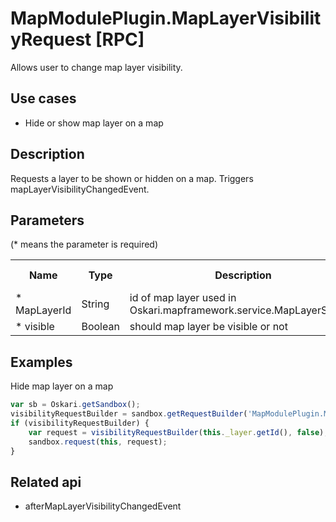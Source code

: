 # MapModulePlugin.MapLayerVisibilityRequest [RPC]

Allows user to change map layer visibility.

## Use cases

- Hide or show map layer on a map

## Description

Requests a layer to be shown or hidden on a map. Triggers mapLayerVisibilityChangedEvent.

## Parameters

(* means the parameter is required)

<table class="table">
<tr>
  <th> Name</th><th> Type</th><th> Description</th><th> Default value</th>
</tr>
<tr>
  <td> * MapLayerId </td><td> String </td><td> id of map layer used in Oskari.mapframework.service.MapLayerService </td><td> </td>
</tr>
<tr>
  <td> * visible </td><td> Boolean </td><td> should map layer be visible or not </td><td> </td>
</tr>
</table>

## Examples

Hide map layer on a map
```javascript
var sb = Oskari.getSandbox();
visibilityRequestBuilder = sandbox.getRequestBuilder('MapModulePlugin.MapLayerVisibilityRequest');
if (visibilityRequestBuilder) {
    var request = visibilityRequestBuilder(this._layer.getId(), false);
    sandbox.request(this, request);
}
```

## Related api

- afterMapLayerVisibilityChangedEvent
